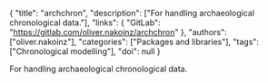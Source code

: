 {
  "title": "archchron",
  "description": ["For handling archaeological chronological data."],
  "links": {
    "GitLab": "https://gitlab.com/oliver.nakoinz/archchron"
  },
  "authors": ["oliver.nakoinz"],
  "categories": ["Packages and libraries"],
  "tags": ["Chronological modelling"],
  "doi": null
}

<!-- Generated by csv2md.R – do not edit by hand -->

For handling archaeological chronological data.